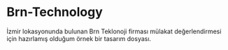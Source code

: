 # Brn-Technology

İzmir lokasyonunda bulunan Brn Teklonoji firması mülakat değerlendirmesi için hazırlamış olduğum örnek bir tasarım dosyası.
